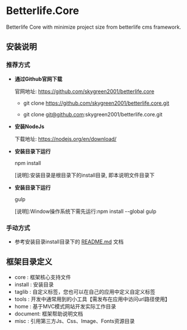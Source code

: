 # Betterlife.Core

Betterlife Core with minimize project size from betterlife cms framework.

## 安装说明

### 推荐方式

* **通过Github官网下载**

    官网地址: https://github.com/skygreen2001/betterlife.core

    * git clone https://github.com/skygreen2001/betterlife.core.git

    * git clone git@github.com:skygreen2001/betterlife.core.git

* **安装NodeJs**

    下载地址: https://nodejs.org/en/download/

* **安装目录下运行**

  npm install

  [说明]:安装目录是根目录下的install目录, 即本说明文件目录下

* **安装目录下运行**

  gulp

  [说明]:Window操作系统下需先运行:npm install --global gulp

### 手动方式

* 参考安装目录install目录下的 [README.md](https://github.com/skygreen2001/betterlife.core/blob/master/install/README.md) 文档

## 框架目录定义

* core    : 框架核心支持文件
* install : 安装目录
* taglib  : 自定义标签，您也可以在自己的应用中定义自定义标签
* tools   : 开发中通常用到的小工具【需发布在应用中访问url路径使用】
* home    : 基于MVC模式网站开发实际工作目录
* document: 框架帮助说明文档
* misc    : 引用第三方Js、Css、Image、Fonts资源目录
